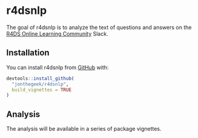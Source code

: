 
<!-- README.md is generated from README.Rmd. Please edit that file -->

# r4dsnlp

<!-- badges: start -->

<!-- badges: end -->

The goal of r4dsnlp is to analyze the text of questions and answers on
the [R4DS Online Learning Community](https://r4ds.online) Slack.

## Installation

You can install r4dsnlp from [GitHub](https://github.com/) with:

``` r
devtools::install_github(
  "jonthegeek/r4dsnlp",
  build_vignettes = TRUE
)
```

## Analysis

The analysis will be available in a series of package vignettes.
